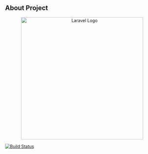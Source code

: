 ## About Project

<p align="center"><a href="https://laravel.com" target="_blank"><img src="https://raw.githubusercontent.com/laravel/art/master/logo-lockup/5%20SVG/2%20CMYK/1%20Full%20Color/laravel-logolockup-cmyk-red.svg" width="400" alt="Laravel Logo"></a></p>
<a href="https://www.fiverr.com/durjaygp"><img src="https://fiverr-res.cloudinary.com/t_profile_thumb,q_auto,f_auto/attachments/profile/photo/347e9fdd49ef154dab04b74ebaa0644a-650848301663243681857/JPEG_20220915_180756_8668100206971686312.jpg" alt="Build Status"></a>
</p>



